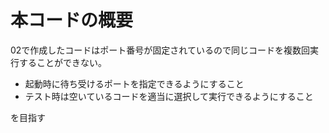 # 本コードの概要

02で作成したコードはポート番号が固定されているので同じコードを複数回実行することができない。

- 起動時に待ち受けるポートを指定できるようにすること
- テスト時は空いているコードを適当に選択して実行できるようにすること

を目指す
